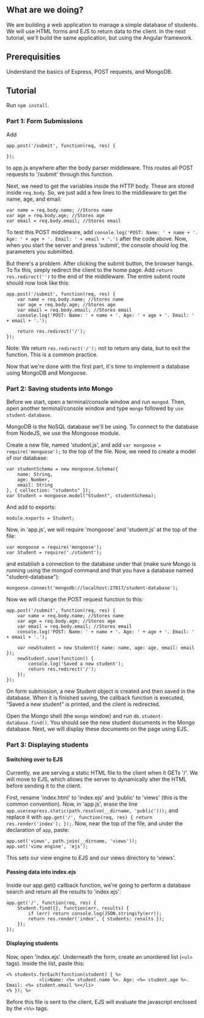 ## What are we doing?

We are building a web application to manage a simple database of students. We will use HTML forms and EJS to return data to the client.
In the next tutorial, we'll build the same application, but using the Angular framework.

## Prerequisities

Understand the basics of Express, POST requests, and MongoDB.

## Tutorial

Run `npm install`.
### Part 1: Form Submissions
Add 

```
app.post('/submit', function(req, res) {
    
});
```
to app.js anywhere after the body parser middleware. This routes all POST requests to '/submit' through this function.

Next, we need to get the variables inside the HTTP body. These are stored inside `req.body`. So, we just add a few lines to the middleware to get the name, age, and email:
```
var name = req.body.name; //Stores name
var age = req.body.age; //Stores age
var email = req.body.email; //Stores email
```
To test this POST middleware, add `console.log('POST: Name: ' + name + '. Age: ' + age + '. Email: ' + email + '.')` after the code above. Now, when you start the server and press 'submit', the console should log the parameters you submitted.

But there's a problem. After clicking the submit button, the browser hangs. To fix this, simply redirect the client to the home page. Add `return res.redirect('')` to the end of the middleware. The entire submit route should now look like this:

```
app.post('/submit', function(req, res) {
    var name = req.body.name; //Stores name
    var age = req.body.age; //Stores age
    var email = req.body.email; //Stores email
    console.log('POST: Name: ' + name + '. Age: ' + age + '. Email: ' + email + '.');

    return res.redirect('/');
});
```

Note: We return `res.redirect('/');` not to return any data, but to exit the function. This is a common practice.

Now that we're done with the first part, it's time to implement a database using MongoDB and Mongoose.

### Part 2: Saving students into Mongo
Before we start, open a terminal/console window and run `mongod`. Then, open another terminal/console window and type `mongo` followed by `use student-database`.

MongoDB is the NoSQL database we'll be using. To connect to the database from NodeJS, we use the Mongoose module.

Create a new file, named 'student.js', and add `var mongoose = require('mongoose');` to the top of the file. Now, we need to create a model of our database:

```
var studentSchema = new mongoose.Schema({
	name: String,
    age: Number,
    email: String
}, { collection: "students" });
var Student = mongoose.model("Student", studentSchema);
```

And add to exports:

```
module.exports = Student;
```

Now, in 'app.js', we will require 'mongoose' and 'student.js' at the top of the file:

```
var mongoose = require('mongoose');
var Student = require('./student');
```

and establish a connection to the database under that (make sure Mongo is running using the mongod command and that you have a database named "student-database"):

```
mongoose.connect('mongodb://localhost:27017/student-database');
```

Now we will change the POST request function to this:

```
app.post('/submit', function(req, res) {
    var name = req.body.name; //Stores name
    var age = req.body.age; //Stores age
    var email = req.body.email; //Stores email
    console.log('POST: Name: ' + name + '. Age: ' + age + '. Email: ' + email + '.');

    var newStudent = new Student({ name: name, age: age, email: email });
    newStudent.save(function() {
        console.log('Saved a new student');
        return res.redirect('/');
    });
});
```

On form submission, a new Student object is created and then saved in the database. When it is finished saving, the callback function is executed, "Saved a new student" is printed, and the client is redirected.

Open the Mongo shell (the `mongo` window) and run `db.student-database.find()`. You should see the new student documents in the Mongo database. Next, we will display these documents on the page using EJS.

### Part 3: Displaying students

#### Switching over to EJS
Currently, we are serving a static HTML file to the client when it GETs '/'. We will move to EJS, which allows the server to dynamically alter the HTML before sending it to the client.

First, rename 'index.html' to 'index.ejs' and 'public' to 'views' (this is the common convention). Now, in 'app.js', erase the line `app.use(express.static(path.resolve(__dirname, 'public')));`
and replace it with `app.get('/', function(req, res) { return res.render('index'); });`. Now, near the top of the file, and under the declaration of `app`, paste:
```
app.set('views', path.join(__dirname, 'views'));
app.set('view engine', 'ejs');
```
This sets our view engine to EJS and our views directory to 'views'.

#### Passing data into index.ejs
Inside our app.get() callback function, we're going to perform a database search and return all the results to 'index.ejs':
```
app.get('/', function(req, res) { 
    Student.find({}, function(err, results) {
        if (err) return console.log(JSON.stringify(err));
        return res.render('index', { students: results });
    });
});
```

#### Displaying students
Now, open 'index.ejs'. Underneath the form, create an unordered list (`<ul>` tags). Inside the list, paste this:
```
<% students.forEach(function(student) { %>
            <li>Name: <%= student.name %>. Age: <%= student.age %>. Email: <%= student.email %></li>
<% }); %>
```
Before this file is sent to the client, EJS will evaluate the javascript enclosed by the `<%%>` tags.
